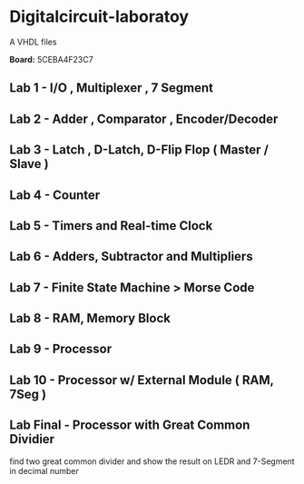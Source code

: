 # Digitalcircuit-laboratoy
A VHDL files 

**Board:** 5CEBA4F23C7



## Lab 1 - I/O , Multiplexer , 7 Segment

## Lab 2 - Adder , Comparator , Encoder/Decoder

## Lab 3 - Latch , D-Latch, D-Flip Flop ( Master / Slave )

## Lab 4 - Counter

## Lab 5 - Timers and Real-time Clock

## Lab 6 - Adders, Subtractor and Multipliers

## Lab 7 - Finite State Machine > Morse Code

## Lab 8 - RAM, Memory Block

## Lab 9 - Processor 

## Lab 10 - Processor w/ External Module ( RAM, 7Seg )

## Lab Final - Processor with Great Common Dividier
find two great common divider and show the result on LEDR and 7-Segment in decimal number
